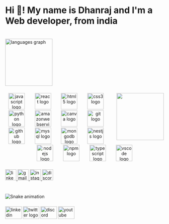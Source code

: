 <h1 align="left">Hi 👋! My name is Dhanraj and I'm a Web developer, from india</h1>

###

<br clear="both">

<div align="left">
  <img src="https://github-readme-stats.vercel.app/api/top-langs?username=Dhanraj450&locale=en&hide_title=false&layout=compact&card_width=320&langs_count=5&theme=dracula&hide_border=false" height="150" alt="languages graph"  />
</div>

###

<img align="right" height="150" src="https://drive.google.com/file/d/1BbVs8pP-17Z7I_yAxDJMkU7cXldNvkmK/view"  />

###

<div align="center">
  <img src="https://cdn.jsdelivr.net/gh/devicons/devicon/icons/javascript/javascript-original.svg" height="52" alt="javascript logo"  />
  <img width="24" />
  <img src="https://cdn.jsdelivr.net/gh/devicons/devicon/icons/react/react-original.svg" height="52" alt="react logo"  />
  <img width="24" />
  <img src="https://cdn.jsdelivr.net/gh/devicons/devicon/icons/html5/html5-plain.svg" height="52" alt="html5 logo"  />
  <img width="24" />
  <img src="https://cdn.jsdelivr.net/gh/devicons/devicon/icons/css3/css3-plain.svg" height="52" alt="css3 logo"  />
  <img width="24" />
  <img src="https://cdn.jsdelivr.net/gh/devicons/devicon/icons/python/python-original.svg" height="52" alt="python logo"  />
  <img width="24" />
  <img src="https://cdn.jsdelivr.net/gh/devicons/devicon/icons/amazonwebservices/amazonwebservices-original.svg" height="52" alt="amazonwebservices logo"  />
  <img width="24" />
  <img src="https://cdn.jsdelivr.net/gh/devicons/devicon/icons/canva/canva-original.svg" height="52" alt="canva logo"  />
  <img width="24" />
  <img src="https://cdn.jsdelivr.net/gh/devicons/devicon/icons/git/git-original.svg" height="52" alt="git logo"  />
  <img width="24" />
  <img src="https://cdn.jsdelivr.net/gh/devicons/devicon/icons/github/github-original.svg" height="52" alt="github logo"  />
  <img width="24" />
  <img src="https://cdn.jsdelivr.net/gh/devicons/devicon/icons/mysql/mysql-original-wordmark.svg" height="52" alt="mysql logo"  />
  <img width="24" />
  <img src="https://cdn.jsdelivr.net/gh/devicons/devicon/icons/mongodb/mongodb-plain-wordmark.svg" height="52" alt="mongodb logo"  />
  <img width="24" />
  <img src="https://cdn.jsdelivr.net/gh/devicons/devicon/icons/nestjs/nestjs-plain.svg" height="52" alt="nestjs logo"  />
  <img width="24" />
  <img src="https://cdn.jsdelivr.net/gh/devicons/devicon/icons/nodejs/nodejs-original-wordmark.svg" height="52" alt="nodejs logo"  />
  <img width="24" />
  <img src="https://cdn.jsdelivr.net/gh/devicons/devicon/icons/npm/npm-original-wordmark.svg" height="52" alt="npm logo"  />
  <img width="24" />
  <img src="https://cdn.jsdelivr.net/gh/devicons/devicon/icons/typescript/typescript-plain.svg" height="52" alt="typescript logo"  />
  <img width="24" />
  <img src="https://cdn.jsdelivr.net/gh/devicons/devicon/icons/vscode/vscode-original.svg" height="52" alt="vscode logo"  />
</div>

###

<div align="left">
  <a href="https://www.linkedin.com/in/dhanraj-koshta/" target="_blank">
    <img src="https://img.shields.io/static/v1?message=LinkedIn&logo=linkedin&label=&color=0077B5&logoColor=white&labelColor=&style=for-the-badge" height="35" alt="linkedin logo"  />
  </a>
  <a href="https://mail.google.com/mail/dhanrajk4516@gmail.com" target="_blank">
    <img src="https://img.shields.io/static/v1?message=Gmail&logo=gmail&label=&color=D14836&logoColor=white&labelColor=&style=for-the-badge" height="35" alt="gmail logo"  />
  </a>
  <a href="https://www.instagram.com/dhanraaajj/" target="_blank">
    <img src="https://img.shields.io/static/v1?message=Instagram&logo=instagram&label=&color=E4405F&logoColor=white&labelColor=&style=for-the-badge" height="35" alt="instagram logo"  />
  </a>
  <a href="https://discord.com/channels/@me/dhanraj_06996" target="_blank">
    <img src="https://img.shields.io/static/v1?message=Discord&logo=discord&label=&color=7289DA&logoColor=black&labelColor=&style=for-the-badge" height="35" alt="discord logo"  />
  </a>
</div>

###

<br clear="both">

<img src="https://raw.githubusercontent.com/Dhanraj450/Dhanraj450/output/snake.svg" alt="Snake animation" />

###

<div align="left">
  <img src="https://raw.githubusercontent.com/maurodesouza/profile-readme-generator/master/src/assets/icons/social/linkedin/default.svg" width="52" height="40" alt="linkedin logo"  />
  <img src="https://raw.githubusercontent.com/maurodesouza/profile-readme-generator/master/src/assets/icons/social/twitter/default.svg" width="52" height="40" alt="twitter logo"  />
  <img src="https://raw.githubusercontent.com/maurodesouza/profile-readme-generator/master/src/assets/icons/social/discord/default.svg" width="52" height="40" alt="discord logo"  />
  <img src="https://raw.githubusercontent.com/maurodesouza/profile-readme-generator/master/src/assets/icons/social/youtube/default.svg" width="52" height="40" alt="youtube logo"  />
</div>

###
